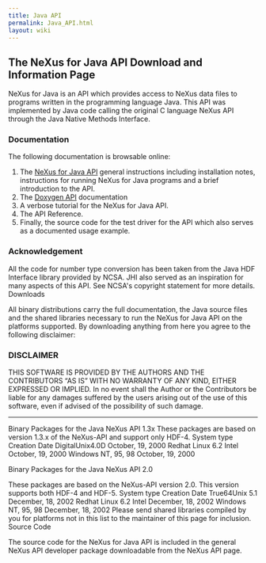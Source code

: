 ```yaml
---
title: Java API
permalink: Java_API.html
layout: wiki
---
```


The NeXus for Java API Download and Information Page
----------------------------------------------------

NeXus for Java is an API which provides access to NeXus data files to
programs written in the programming language Java. This API was
implemented by Java code calling the original C language NeXus API
through the Java Native Methods Interface.

### Documentation

The following documentation is browsable online:

1.  The [NeXus for Java API](japinotes.html "wikilink") general instructions
    including installation notes, instructions for running NeXus for
    Java programs and a brief introduction to the API.
2.  The [Doxygen
    API](http://download.nexusformat.org/doxygen/html-java/)
    documentation
3.  A verbose tutorial for the NeXus for Java API.
4.  The API Reference.
5.  Finally, the source code for the test driver for the API which also
    serves as a documented usage example.

### Acknowledgement

All the code for number type conversion has been taken from the Java HDF
Interface library provided by NCSA. JHI also served as an inspiration
for many aspects of this API. See NCSA's copyright statement for more
details. Downloads

All binary distributions carry the full documentation, the Java source
files and the shared libraries necessary to run the NeXus for Java API
on the platforms supported. By downloading anything from here you agree
to the following disclaimer:

### DISCLAIMER

THIS SOFTWARE IS PROVIDED BY THE AUTHORS AND THE CONTRIBUTORS “AS IS”
WITH NO WARRANTY OF ANY KIND, EITHER EXPRESSED OR IMPLIED. In no event
shall the Author or the Contributors be liable for any damages suffered
by the users arising out of the use of this software, even if advised of
the possibility of such damage.

------------------------------------------------------------------------

Binary Packages for the Java NeXus API 1.3x These packages are based on
version 1.3.x of the NeXus-API and support only HDF-4. System type
Creation Date DigitalUnix4.0D October, 19, 2000 Redhat Linux 6.2 Intel
October, 19, 2000 Windows NT, 95, 98 October, 19, 2000

Binary Packages for the Java NeXus API 2.0

These packages are based on the NeXus-API version 2.0. This version
supports both HDF-4 and HDF-5. System type Creation Date True64Unix 5.1
December, 18, 2002 Redhat Linux 6.2 Intel December, 18, 2002 Windows NT,
95, 98 December, 18, 2002 Please send shared libraries compiled by you
for platforms not in this list to the maintainer of this page for
inclusion. Source Code

The source code for the NeXus for Java API is included in the general
NeXus API developer package downloadable from the NeXus API page.
